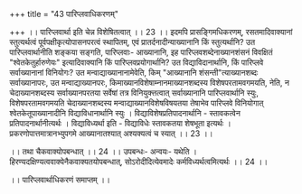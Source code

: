 +++
title = "43 पारिप्लवाधिकरणम्"

+++
।। पारिप्लवार्था इति चेन्न विशेषितत्वात् ।। 23 ।। इदमपि प्रासङ्गिमधिकरणम्, रसतमादिवाक्यानां स्तुत्यर्थत्वं पूर्वपक्षीकृत्योपासनपरत्वं स्थापितम्, एवं प्रातर्दनादीन्याख्यानानि किं स्तुत्यर्थानि? उत पारिप्लवार्थानीति शङ्कया सङ्गति, पारिप्लवाः- आख्यानानि, इह पारिप्लवशब्देनाख्यानशंसनं विवक्षितं "श्वेतकेतुर्हारुणेयः" इत्यादिवाक्यानि किं पारिप्लवप्रयोगार्थानि? उत विद्याविदानार्थानि, किं पारिप्लवे सर्वाख्यानानां विनियोगः? उत मन्वाद्याख्यानानामेवेति, किम् "आख्यानानि शंसन्ती"त्याख्यानशब्दः सर्वाख्यानापरः, उत मन्वाद्याख्यानपरः, किमाख्यानविशेषाम्नानमाख्यानशब्दस्य विशेषपरतामवगमयति, नेति, न चेदाख्यानशब्दस्य सर्वाख्यानपरतया सर्वेषां तत्र विनियुक्त्तत्वात् सर्वाख्यानानि पारिप्लवार्थानि स्युः, विशेषपरतामवगमयति चेदाख्यानशब्दस्य मन्वाद्याख्यानविशेषविषयतया तेषाभेव पारिप्लवे विनियोगात् श्वेतकेतूपाख्यानादीनि विद्याविधानार्थानि स्युः । विद्याविशेषप्रतिपादनार्थानि - स्तावकत्वेन प्रतिपादनार्थानीत्यर्थः । विद्याविध्यर्था इति - विद्याविधेः स्तावकतया शेषभूता इत्यर्थः । प्रकरणोपात्तमात्रानभ्युपगमे आख्यानातश्यात् अश्यक्यत्वं च स्यात् ।। 23 ।।

।। तथा चैकवाक्योपबन्धात् ।। 24 ।। उपबन्धः- अन्वयः- यथेति । हिरण्यदक्षिण्यत्ववाक्येनैकवाक्यतयोपबन्धात्, सोऽरोदीदित्येवमादेः कर्मविध्यर्थत्वमित्यर्थः ।। 24 ।।

।। पारिप्लवार्थाधिकरणं समाप्तम् ।।

